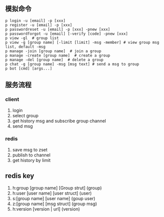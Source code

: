 ## 模拟命令
```shell script
p login -u [email] -p [xxx]
p register -u [email] -p [xxx]
p passwordreset -u [email] -p [xxx] -pnew [xxx]
p passwordforgot -u [email] [-verify [code] -pnew [xxx]
p view -gl  # group list
p view -g [group name] [-limit [limit] -msg -member] # view group msg list, default -msg
p manage -join [group name]  # join a group
p manage -create [group name]  # create a group
p manage -del [group name]  # delete a group
p chat -g [group name] -msg [msg text] # send a msg to group
p bot [cmd] [args...]
```

## 服务流程
### client
1. login  
2. select group  
3. get history msg and subscribe group channel  
4. send msg  

### redis
1. save msg to zset  
2. publish to channel  
3. get history by limit  

## redis key
1. h:group [group name] [Group strut]   (group)  
3. h:user [user name] [user struct]     (user)  
2. s:[group name] [user name]           (goup user)  
4. z:[group name] [msg struct]          (group msg)  
5. h:version [version | url]            (version)  